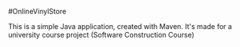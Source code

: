 #OnlineVinylStore

This is a simple Java application, created with Maven. 
It's made for a university course project (Software Construction Course)
